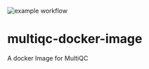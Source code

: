 ![example workflow](https://github.com/eferos93/multiqc-docker-image/actions/workflows/multiqc-CI.yml/badge.svg)
# multiqc-docker-image
A docker Image for MultiQC
